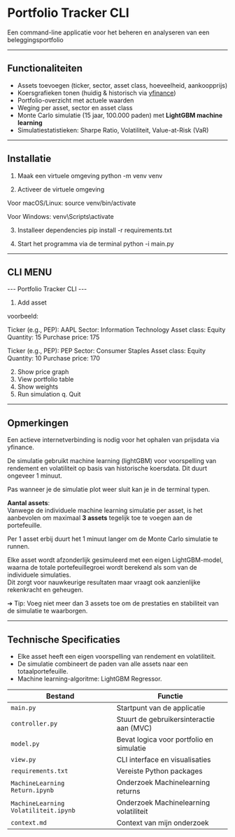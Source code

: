 # Portfolio Tracker CLI

Een command-line applicatie voor het beheren en analyseren van een beleggingsportfolio

---

## Functionaliteiten

- Assets toevoegen (ticker, sector, asset class, hoeveelheid, aankoopprijs)
- Koersgrafieken tonen (huidig & historisch via [yfinance](https://pypi.org/project/yfinance/))
- Portfolio-overzicht met actuele waarden
- Weging per asset, sector en asset class
- Monte Carlo simulatie (15 jaar, 100.000 paden) met **LightGBM machine learning**
- Simulatiestatistieken: Sharpe Ratio, Volatiliteit, Value-at-Risk (VaR)

---

## Installatie

1. Maak een virtuele omgeving
python -m venv venv

2. Activeer de virtuele omgeving

Voor macOS/Linux:
source venv/bin/activate

Voor Windows:
venv\Scripts\activate

3. Installeer dependencies
pip install -r requirements.txt

4. Start het programma via de terminal
python -i main.py

---


## CLI MENU

--- Portfolio Tracker CLI ---
1. Add asset

voorbeeld:


Ticker (e.g., PEP): AAPL
Sector: Information Technology
Asset class: Equity
Quantity: 15
Purchase price: 175

Ticker (e.g., PEP): PEP
Sector: Consumer Staples
Asset class: Equity
Quantity: 10
Purchase price: 170


2. Show price graph
3. View portfolio table
4. Show weights
5. Run simulation
q. Quit


---

## Opmerkingen

Een actieve internetverbinding is nodig voor het ophalen van prijsdata via yfinance.

De simulatie gebruikt machine learning (lightGBM) voor voorspelling van rendement en volatiliteit op basis van historische koersdata. Dit duurt ongeveer 1 minuut.

Pas wanneer je de simulatie plot weer sluit kan je in de terminal typen.


**Aantal assets**:  
Vanwege de individuele machine learning simulatie per asset, is het aanbevolen om maximaal **3 assets** tegelijk toe te voegen aan de portefeuille. 

Per 1 asset erbij duurt het 1 minuut langer om de Monte Carlo simulatie te runnen.

Elke asset wordt afzonderlijk gesimuleerd met een eigen LightGBM-model, waarna de totale portefeuillegroei wordt berekend als som van de individuele simulaties.  
Dit zorgt voor nauwkeurige resultaten maar vraagt ook aanzienlijke rekenkracht en geheugen.

➔ Tip: Voeg niet meer dan 3 assets toe om de prestaties en stabiliteit van de simulatie te waarborgen.

---

## Technische Specificaties

- Elke asset heeft een eigen voorspelling van rendement en volatiliteit.
- De simulatie combineert de paden van alle assets naar een totaalportefeuille.
- Machine learning-algoritme: LightGBM Regressor.



| Bestand                             | Functie                                        |
|-------------------------------------|------------------------------------------------|
| `main.py`                           | Startpunt van de applicatie                    |
| `controller.py`                     | Stuurt de gebruikersinteractie aan (MVC)       |
| `model.py`                          | Bevat logica voor portfolio en simulatie       |
| `view.py`                           | CLI interface en visualisaties                 |
| `requirements.txt`                  | Vereiste Python packages                       |
| `MachineLearning Return.ipynb`      | Onderzoek Machinelearning returns              |
| `MachineLearning Volatiliteit.ipynb`| Onderzoek Machinelearning volatiliteit         |
| `context.md`                        | Context van mijn onderzoek                     |
